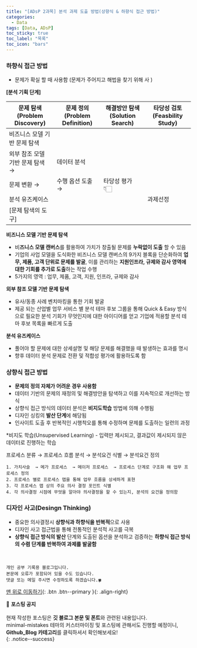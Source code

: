 ```yaml
---
title: "[ADsP 2과목] 분석 과제 도출 방법(상향식 & 하향식 접근 방법)"
categories:
  - Data
tags: [Data, ADsP]
toc_sticky: true
toc_label: "목록"
toc_icon: "bars"
---
```


### 하향식 접근 방법

- 문제가 확실 할 때 사용함 (문제가 주어지고 해법을 찾기 위해 사 )

**[분석 기획 단계]**

| 문제 탐색(Problem Discovery)    | 문제 정의(Problem Definition) | 해결방안 탐색(Solution Search) | 타당성 검토(Feasbility Study) |
| ------------------------------- | ----------------------------- | ------------------------------ | ----------------------------- |
| 비즈니스 모델 기반 문제 탐색    |                               |                                |                               |
| 외부 참조 모델 기반 문제 탐색 → | 데이터 분석                   |
| 문제 변환 →                     | 수행 옵션 도출 →              | 타당성 평가 👇🏻                 |
| 분석 유즈케이스                 |                               |                                | 과제선정                      |
| [문제 탐색의 도구]              |                               |                                |                               |

**비즈니스 모델 기반 문제 탐색**

- 비**즈니스 모델 캔버스**를 활용하여 가치가 창출될 문제를 **누락없이 도출** 할 수 있음
- 기업의 사업 모델을 도식화한 비즈니스 모델 캔버스의 9가지 블록을 단순화하여 **업무, 제품, 고객 단위로 문제를 발굴**, 이를 관리하는 **지원인프라, 규제와 감사 영역에 대한 기회를 추가로 도출**하는 작업 수행
- 5가지의 영역 : 업무, 제품, 고객, 지원, 인프라, 규제와 감사

**외부 참조 모델 기반 문제 탐색**

- 유사/동종 사례 벤치마킹을 통한 기회 발굴
- 제공 되는 산업별 업무 서비스 별 분석 테마 후보 그룹을 통해 Quick & Easy 방식으로 필요한 분석 기회가 무엇인지에 대한 아이디어를 얻고 기업에 적용할 분석 테마 후보 목록을 빠르게 도출

**분석 유즈케이스**

- 풀어야 할 문제에 대한 상세설명 및 해당 문제를 해결했을 때 발생하는 효과를 명시
- 향후 데이터 분석 문제로 전환 및 적합성 평가에 활용하도록 함

### 상향식 접근 방법

- **문제의 정의 자체가 어려운 경우 사용함**
- 데이터 기반의 문제의 재정의 및 해결방안을 탐색하고 이를 지속적으로 개선하는 방식
- 상향식 접근 방식의 데이터 분석은 **비지도학습** 방법에 의해 수행됨
- 디자인 싱킹의 **발산 단계**에 해당됨
- 인사이트 도출 후 반복적인 시행착오를 통해 수정하며 문제를 도출하는 일련의 과정

\*비지도 학습(Unsupervised Learning) - 입력만 제시되고, 결과값이 제시되지 않은 데이터로 진행하는 학습

프로세스 분류 → 프로세스 흐름 분석 → 분석요건 식별 → 분석요건 정의

```
1. 가치사슬  → 메가 프로세스  → 메이저 프로세스  → 프로세스 단계로 구조화 해 업무 프로세스 정의
2. 프로세스 별로 프로세스 맵을 통해 업무 흐름을 상세하게 표현
3. 각 프로세스 맵 상의 주요 의사 결정 포인트 식별
4. 각 의사결정 시점에 무엇을 알아야 의사결정을 할 수 있는지, 분석의 요건을 정의함
```

### 디자인 사고(Desingn Thinking)

- 중요한 의사결정시 **상향식과 하향식을 반복적**으로 사용
- 디자인 사고 접근법을 통해 전통적인 분석적 사고를 극복
- **상향식 접근 방식의 발산** 단계와 도출된 옵션을 분석하고 검증하는 **하향식 접근 방식의 수렴 단계를 반복하여 과제를 발굴함**

<br>

    개인 공부 기록용 블로그입니다.
    본문에 오류가 포함되어 있을 수도 있습니다.
    댓글 또는 메일 주시면 수정하도록 하겠습니다.🍀

[맨 위로 이동하기](#){: .btn .btn--primary }{: .align-right}

🔔 **포스팅 공지** <br><br>
현재 작성한 포스팅은 **깃 블로그 본문 및 폰트**와 관련된 내용입니다.<br>
minimal-mistakes 테마의 커스터마이징 및 포스팅에 관해서도 진행할 예정이니,
**Github_Blog 카테고리**를 클릭하셔서 확인해보세요!<br>
{: .notice--success}
